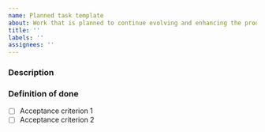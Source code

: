 ```yaml
---
name: Planned task template
about: Work that is planned to continue evolving and enhancing the product
title: ''
labels: ''
assignees: ''
---
```


### Description
<!-- Describe the work that needs to be accomplished. -->

### Definition of done
<!-- What needs to be accomplished for this work to be considered completed? List the criteria below. -->

- [ ] Acceptance criterion 1
- [ ] Acceptance criterion 2
